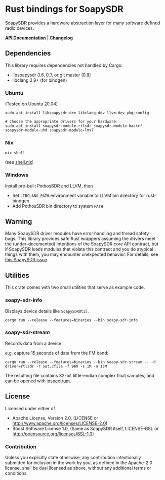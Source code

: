 # Rust bindings for SoapySDR

[SoapySDR](https://github.com/pothosware/SoapySDR/wiki) provides a hardware abstraction layer for many software defined radio devices.

**[API Documentation](https://kevinmehall.net/rustdoc/soapysdr/soapysdr/)** | **[Changelog](https://github.com/kevinmehall/rust-soapysdr/releases)**

## Dependencies

This library requires dependencies not handled by Cargo:

  * libsoapysdr 0.6, 0.7, or git master (0.8)
  * libclang 3.9+ (for bindgen)

### Ubuntu

(Tested on Ubuntu 20.04)

```console
sudo apt install libsoapysdr-dev libclang-dev llvm-dev pkg-config

# Choose the appropriate drivers for your hardware:
sudo apt install soapysdr-module-rtlsdr soapysdr-module-hackrf soapysdr-module-uhd soapysdr-module-lms7
```

### Nix

```
nix-shell
```

(see [shell.nix](./shell.nix))

### Windows

Install pre-built PothosSDR and LLVM, then

  - Set `LIBCLANG_PATH` environment variable to LLVM bin directory for rust-bindgen
  - Add PothosSDR bin directory to system `PATH`

## Warning

Many SoapySDR driver modules have error handling and thread safety bugs. This library provides
safe Rust wrappers assuming the drivers meet the (under-documented) intentions of the SoapySDR
core API contract, but if SoapySDR loads modules that violate this contract and you do atypical
things with them, you may encounter unexpected behavior. For details, see
[this SoapySDR issue](https://github.com/pothosware/SoapySDR/issues/111).

## Utilities

This crate comes with two small utilities that serve as example code.

### soapy-sdr-info

Displays device details like `SoapySDRUtil`.

```
cargo run --release --features=binaries --bin soapy-sdr-info
```

### soapy-sdr-stream

Records data from a device.

e.g. capture 15 seconds of data from the FM band:

```
cargo run --release --features=binaries --bin soapy-sdr-stream -- -d driver=rtlsdr -r out.cfile -f 96M -s 1M -n 15M
```

The resulting file contains 32-bit little-endian complex float samples, and can be opened with
[inspectrum](https://github.com/miek/inspectrum).

## License

Licensed under either of

  - Apache License, Version 2.0, (LICENSE or http://www.apache.org/licenses/LICENSE-2.0)
  - Boost Software License 1.0, (Same as SoapySDR itself, LICENSE-BSL or http://opensource.org/licenses/BSL-1.0)

### Contribution

Unless you explicitly state otherwise, any contribution intentionally submitted for inclusion in
the work by you, as defined in the Apache-2.0 license, shall be dual licensed as above, without
any additional terms or conditions.
